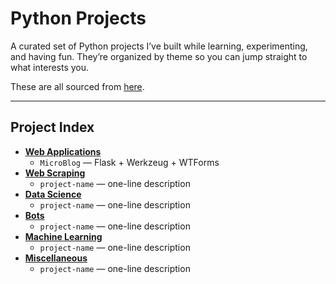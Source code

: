 # Python Projects

A curated set of Python projects I’ve built while learning, experimenting, and having fun. They’re organized by theme so you can jump straight to what interests you.

These are all sourced from [here](https://github.com/practical-tutorials/project-based-learning?tab=readme-ov-file#python).

---

## Project Index

- [**Web Applications**](./Web-Applications/)
  - `MicroBlog` — Flask + Werkzeug + WTForms
- [**Web Scraping**](./Web-Scraping/)
  - `project-name` — one-line description
- [**Data Science**](./Data-Science/)
  - `project-name` — one-line description
- [**Bots**](./bots/)
  - `project-name` — one-line description
- [**Machine Learning**](./Machine-Learning/)
  - `project-name` — one-line description
- [**Miscellaneous**](./miscellaneous/)
  - `project-name` — one-line description